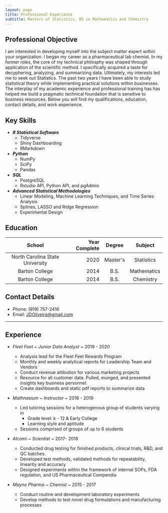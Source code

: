 ```yaml
---
layout: page
title: Professional Experience
subtitle: Masters of Statistics, BS in Mathematics and Chemistry
---
```


## Professional Objective
I am interested in developing myself into the subject matter expert within your organization. I began my career as a pharmaceutical lab chemist. In my former roles, the core of my technical philosphy was shaped through application of the scientific method. I specifically acquired a taste for decyphering, analyzing, and summarizing data. Ultimately, my interests led me to seek out Statistics. The past two years I have been able to study statistical theory while implementing practical solutions within businesses. The interplay of my academic experience and professional training has has helped me build a pragmatic technical foundation that is sensitive to business resources. Below you will find my qualifications, education, contact details, and work experience.

## Key Skills

- ***R Statistical Software***
    - Tidyverse
    - Shiny Dashboarding
    - RMarkdown
- ***Python***
    - NumPy
    - SciPy
    - Pandas
- ***SQL***
    - PostgreSQL
    - Rstudio API, Python API, and pgAdmin
- ***Advanced Statistical Methodologies***
    - Linear Modeling, Machine Learning Techniques, and Time Series Analysis
    - Splines, LASSO and Ridge Regression
    - Experimental Design

## Education

|            School                | Year Complete  | Degree    | Subject      |
| :------------------------------: | --------------:| :-------: | :----------: |
| North Carolina State University  |     2020       | Master's  | Statistics   |
| Barton College                   |     2014       | B.S.      | Mathematics  |
| Barton College                   |     2014       | B.S.      | Chemistry    |

## Contact Details
    
- Phone: (919) 757-2416
- Email: JDOliveira@gmail.com

---

## Experience

- *Fleet Feet ~ Junior Data Analyst* ~ 2019 - 2020
    - Analysis lead for the Fleet Feet Rewards Program
    - Monthly and weekly analytical reports for Leadership Team and Vendors
    - Conduct revenue attibution for various marketing projects
    - Resource for all customer data. Pulled, munged, and presented insights key business personnel.
    - Create dashboards and static pdf reports to summarize data

- *Mathnasium ~ Instructor* ~ 2018 - 2019
    - Led tutoring sessions for a heterogenous group of students varying in
        - Grade level: k - 12 & Early College
        - Learning style and aptitude
    - Sessions comprised of groups of up to 6 students

- *Alcami ~ Scientist* ~ 2017- 2018
    - Conducted drug testing for finished products, clinical trials, R&D, and QC batches.
    - Developed test methods, validated methods for repeatability, linearity and accuracy
    - Designed experiments within the framework of internal SOPs, FDA regulation, and US Pharmaceutical Compendia

- *Mayne Pharma ~ Chemist* ~ 2015 - 2017
    - Conduct routine and development laboratory experiments
    - Develop methods to test novel drug formulations and manufacturing processes

